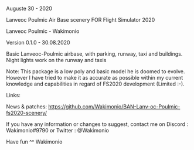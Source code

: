 Auguste 30 - 2020

Lanveoc Poulmic Air Base scenery FOR Flight Simulator 2020


Lanveoc Poulmic - Wakimonio

Version 0.1.0 - 30.08.2020

Basic Lanveoc-Poulmic airbase, with parking, runway, taxi and buildings.
Night lights work on the runway and taxis



Note: This package is a low poly and basic model he is doomed to evolve. However I have tried to make it as accurate as possible within my current knowledge and capabilities in regard of FS2020 development (Limited :-).

Links:

News & patches: 
https://github.com/Wakimonio/BAN-Lanv-oc-Poulmic-fs2020-scenery/

If you have any information or changes to suggest, contact me on Discord : Wakimonio#9790 or Twitter : @Wakimonio

Have fun ^^
Wakimonio
            
